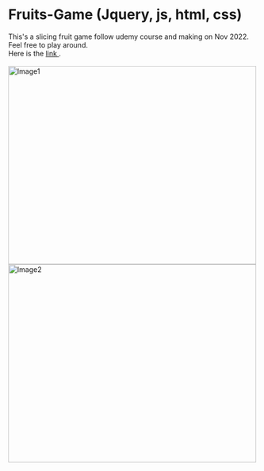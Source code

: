 # Fruits-Game (Jquery, js, html, css)

This's a slicing fruit game follow udemy course and making on Nov 2022. Feel free to play around.
<br/>
Here is the <a href="https://fruits-game-jquery.vercel.app/"> link </a>.
<br/>
<br/>
<img src="https://drive.google.com/uc?export=view&id=1l5eNzmd-hbAqzkMzrJw9mpvhigXTzFW2" alt="Image1" width="500" height="400"/>
<img src="https://drive.google.com/uc?export=view&id=19_TJUYDbeYkza2RDezp4RRPXu6nUvGno" alt="Image2" width="500" height="400"/>



